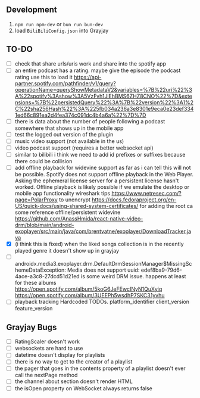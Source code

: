 ## Development
1.  `npm run npm-dev` or `bun run bun-dev`
2.  load `BiliBiliConfig.json` into Grayjay

## TO-DO
- [ ]   check that share urls/uris work and share into the spotify app
- [ ]   an entire podcast has a rating. maybe give the episode the podcast rating use this to load it https://api-partner.spotify.com/pathfinder/v1/query?operationName=queryShowMetadataV2&variables=%7B%22uri%22%3A%22spotify%3Ashow%3A5VzFvh1JlEhBMS6ZHZ8CNO%22%7D&extensions=%7B%22persistedQuery%22%3A%7B%22version%22%3A1%2C%22sha256Hash%22%3A%225fb034a236a3e8301e9eca0e23def3341ed66c891ea2d4fea374c091dc4b4a6a%22%7D%7D
- [ ]   there is data about the number of people following a podcast somewhere that shows up in the mobile app
- [ ]   test the logged out version of the plugin
- [ ]   music video support (not available in the us)
- [ ]   video podcast support (requires a better websocket api)
- [ ]   similar to bilibili i think we need to add id prefixes or suffixes because there could be collision
- [ ]   add offline playback for widevine support
        as far as i can tell this will not be possible. Spotify does not support offline playback in the 
        Web Player. Asking the ephemeral license server for a persistent license hasn't worked.
        Offline playback is likely possible if we emulate the desktop or mobile app functionality
        wireshark tips https://www.netresec.com/?page=PolarProxy to unencrypt
        https://docs.fedoraproject.org/en-US/quick-docs/using-shared-system-certificates/ for adding the root ca
        some reference offline/persistent widevine https://github.com/AnassHmida/react-native-video-drm/blob/main/android-exoplayer/src/main/java/com/brentvatne/exoplayer/DownloadTracker.java
- [x]   (i think this is fixed) when the liked songs collection is in the recently played genre it doesn't show up in grayjay
- [ ]   androidx.media3.exoplayer.drm.DefaultDrmSessionManager$MissingSchemeDataException: Media does not support uuid: edef8ba9-79d6-4ace-a3c8-27dcd51d21ed
        is some weird DRM issue. happens at least for these albums
        https://open.spotify.com/album/5koG6JeFEwcINyN1QuXyiq
        https://open.spotify.com/album/3UEEPh5wsdhP7SKC31yvhu
- [ ]   playback tracking Hardcoded TODOs. platform_identifier client_version feature_version

## Grayjay Bugs
- [ ]   RatingScaler doesn't work
- [ ]   websockets are hard to use
- [ ]   datetime doesn't display for playlists
- [ ]   there is no way to get to the creator of a playlist
- [ ]   the pager that goes in the contents property of a playlist doesn't ever call the nextPage method
- [ ]   the channel about section doesn't render HTML
- [ ]   the isOpen property on WebSocket always returns false
